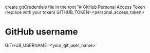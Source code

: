 create gitCredentials file in the root
"# GitHub Personal Access Token (replace with your token)
GITHUB_TOKEN=<personal_access_token>

# GitHub username
GITHUB_USERNAME=<your_git_user_name>

